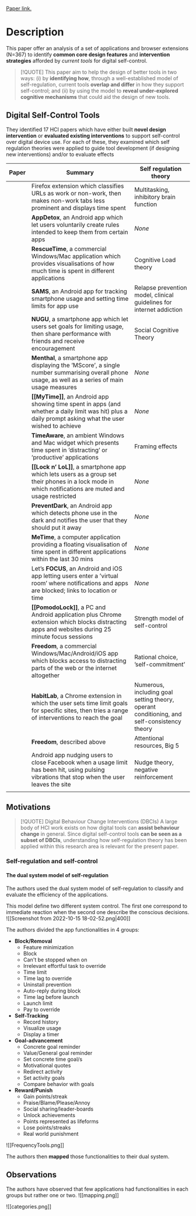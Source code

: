
[Paper link.](https://sci-hub.st/https://dl.acm.org/doi/10.1145/3290605.3300361)

# Description

This paper offer an analysis of a set of applications and browser extensions (N=367) to identify **common core design features** and **intervention strategies** afforded by *current tools* for digital self-control. 

>[!QUOTE] 
>This paper aim to help the design of better tools in two ways: (i) by **identifying how**, through a well-established model of self-regulation, current tools **overlap and differ** in how they support self-control; and (ii) by using the model to **reveal under-explored cognitive mechanisms** that could aid the design of new tools.

## Digital Self-Control Tools

They identified 17 HCI papers which have either built **novel design intervention** or **evaluated existing interventions** to support self-control over digital device use. For each of these, they examined which self regulation theories were applied to guide tool development (if designing new interventions) and/or to evaluate effects

| Paper | Summary                                                                                                                                              | Self regulation theory                                                                     |
| ----- | ---------------------------------------------------------------------------------------------------------------------------------------------------- | ------------------------------------------------------------------------------------------ |
|       | Firefox extension which classifies URLs as work or non-work, then makes non-work tabs less prominent and displays time spent                         | Multitasking, inhibitory brain function                                                    |
|       | **AppDetox**, an Android app which let users voluntarily create rules intended to keep them from certain apps                                        | *None*                                                                                     |
|       | **RescueTime**, a commercial Windows/Mac application which provides visualisations of how much time is spent in different applications               | Cognitive Load theory                                                                      |
|       | **SAMS**, an Android app for tracking smartphone usage and setting time limits for app use                                                           | Relapse prevention model, clinical guidelines for internet addiction                       |
|       | **NUGU**, a smartphone app which let users set goals for limiting usage, then share performance with friends and receive encouragement               | Social Cognitive Theory                                                                    |
|       | **Menthal**, a smartphone app displaying the ’MScore’, a single number summarising overall phone usage, as well as a series of main usage measures   | *None*                                                                                     |
|       | **[[MyTime]]**, an Android app showing time spent in apps (and whether a daily limit was hit) plus a daily prompt asking what the user wished to achieve | *None*                                                                                     |
|       | **TimeAware**, an ambient Windows and Mac widget which presents time spent in ’distracting’ or ’productive’ applications                             | Framing effects                                                                            |
|       | **[[Lock n’ LoL]]**, a smartphone app which lets users as a group set their phones in a lock mode in which notifications are muted and usage restricted  | *None*                                                                                     |
|       | **PreventDark**, an Android app which detects phone use in the dark and notifies the user that they should put it away                               | *None*                                                                                     |
|       | **MeTime**, a computer application providing a floating visualisation of time spent in different applications within the last 30 mins                | *None*                                                                                     |
|       | Let’s **FOCUS**, an Android and iOS app letting users enter a ’virtual room’ where notifications and apps are blocked; links to location or time     | *None*                                                                                     |
|       | **[[PomodoLock]]**, a PC and Android application plus Chrome extension which blocks  distracting apps and websites during 25 minute focus sessions       | Strength model of self-control                                                             |
|       | **Freedom**, a commercial Windows/Mac/Android/iOS app which blocks access to distracting parts of the web or the internet altogether                 | Rational choice, ’self-commitment’                                                         |
|       | **HabitLab**, a Chrome extension in which the user sets time limit goals for specific  sites, then tries a range of interventions to reach the goal  | Numerous, including goal setting theory, operant conditioning, and self-consistency theory |
|       | **Freedom**, described above                                                                                                                         | Attentional resources, Big 5                                                               |
|       | Android app nudging users to close Facebook when a usage limit has been hit, using pulsing vibrations that stop when the user leaves the site        | Nudge theory, negative reinforcement                                                |
|       |                                                                                                                                                      |                                                                                            |

## Motivations

>[!QUOTE] Digital Behaviour Change Interventions (DBCIs)
>A large body of HCI work exists on how digital tools can **assist behaviour change** in general. Since digital self-control tools **can be seen as a subset of DBCIs**, understanding how self-regulation theory has been applied within this research area is relevant for the present paper.


### Self-regulation and self-control

#### The dual system model of self-regulation

The authors used the dual system model of self-regulation to classify and evaluate the efficiency of the applications.

This model define two different system control. The first one correspond to immediate reaction when the second one describe the conscious decisions.
![[Screenshot from 2022-10-15 18-02-52.png|400]]


The authors divided the app functionalities in 4 groups:
 + **Block/Removal**
	 + Feature minimization
	 + Block
	 + Can't be stopped when on
	 + Irrelevant effortful task to override
	 + Time limit
	 + Time lag to override
	 + Uninstall prevention
	 + Auto-reply during block
	 + Time lag before launch
	 + Launch limit
	 + Pay to override
 + **Self-Tracking**
	 + Record history
	 + Visualize usage
	 + Display a timer
 + **Goal-advancement**
	 + Concrete goal reminder
	 + Value/General goal reminder
	 + Set concrete time goal/s
	 + Motivational quotes
	 + Redirect activity
	 + Set activity goals
	 + Compare behavior with goals
 + **Reward/Punish**
	 + Gain points/streak
	 + Praise/Blame/Please/Annoy
	 + Social sharing/leader-boards
	 + Unlock achievements
	 + Points represented as lifeforms
	 + Lose points/streaks
	 + Real world punishment

![[FrequencyTools.png]]

The authors then **mapped** those functionalities to their dual system.

## Observations

The authors have observed that few applications had functionalities in each groups but rather one or two.
![[mapping.png]]

![[categories.png]]


